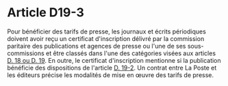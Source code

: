 # Article D19-3

Pour bénéficier des tarifs de presse, les journaux et écrits périodiques doivent avoir reçu un certificat d'inscription délivré par la commission paritaire des publications et agences de presse ou l'une de ses sous-commissions et être classés dans l'une des catégories visées aux articles [D. 18 ou D. 19][1]. En outre, le certificat d'inscription mentionne si la publication bénéficie des dispositions de l'article [D. 19-2][2]. Un contrat entre La Poste et les éditeurs précise les modalités de mise en œuvre des tarifs de presse.

 [1]: /affichCodeArticle.do?cidTexte=LEGITEXT000006070987&idArticle=LEGIARTI000006463796&dateTexte=&categorieLien=cid
 [2]: /affichCodeArticle.do?cidTexte=LEGITEXT000006070987&idArticle=LEGIARTI000006463804&dateTexte=&categorieLien=cid